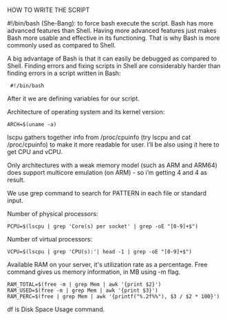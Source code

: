 HOW TO WRITE THE SCRIPT

 #!/bin/bash (She-Bang): to force bash execute the script. Bash has more advanced features than Shell. Having more advanced features just makes Bash more usable and effective in its functioning. That is why Bash is more commonly used as compared to Shell.

A big advantage of Bash is that it can easily be debugged as compared to Shell. Finding errors and fixing scripts in Shell are considerably harder than finding errors in a script written in Bash:

```
 #!/bin/bash
```

After it we are defining variables for our script.

Architecture of operating system and its kernel version:

```
ARCH=$(uname -a)
```

lscpu gathers together info from /proc/cpuinfo (try lscpu and cat /proc/cpuinfo) to make it more readable for user. I’ll be also using it here to get CPU and vCPU.

Only architectures with a weak memory model (such as ARM and ARM64) does support multicore emulation (on ARM) - so i’m getting 4 and 4 as result.

We use grep command to search for PATTERN in each file or standard input.

Number of physical processors:

```
PCPU=$(lscpu | grep 'Core(s) per socket' | grep -oE "[0-9]+$")
```

Number of virtual processors:

```
VCPU=$(lscpu | grep 'CPU(s):'| head -1 | grep -oE "[0-9]+$")
```

Available RAM on your server, it's utilization rate as a percentage. Free command gives us memory information, in MB using -m flag.

```
RAM_TOTAL=$(free -m | grep Mem | awk '{print $2}')
RAM_USED=$(free -m | grep Mem | awk '{print $3}')
RAM_PERC=$(free | grep Mem | awk '{printf("%.2f%%"), $3 / $2 * 100}')
```

df is Disk Space Usage command.